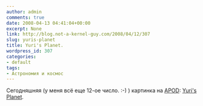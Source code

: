 ```yaml
---
author: admin
comments: true
date: 2008-04-13 04:41:04+00:00
excerpt: None
link: http://blog.not-a-kernel-guy.com/2008/04/12/307
slug: yuris-planet
title: Yuri's Planet.
wordpress_id: 307
categories:
- default
tags:
- Астрономия и космос
---
```


Сегодняшняя (у меня всё еще 12-ое число. :-) ) картинка на [APOD](http://antwrp.gsfc.nasa.gov/apod/): [Yuri's Planet](http://antwrp.gsfc.nasa.gov/apod/ap080412.html).
